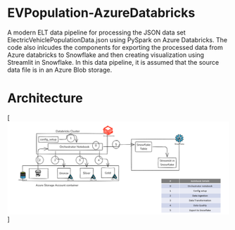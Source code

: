 # EVPopulation-AzureDatabricks
A modern ELT data pipeline for processing the JSON data set ElectricVehiclePopulationData.json using PySpark on Azure Databricks. 
The code also inlcudes the components for exporting the processed data from Azure databricks to Snowflake and then creating visualization using Streamlit in Snowflake.
In this data pipeline, it is assumed that the source data file is in an Azure Blob storage.

# Architecture 

[<img src="https://github.com/reacharnab330/EVPopulation-AzureDatabricks/blob/main/solution_arch_adb.PNG">]
